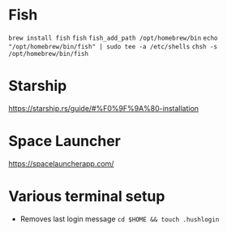 # Fish

`brew install fish`
`fish`
`fish_add_path /opt/homebrew/bin`
`echo "/opt/homebrew/bin/fish" | sudo tee -a /etc/shells`
`chsh -s /opt/homebrew/bin/fish`

# Starship

https://starship.rs/guide/#%F0%9F%9A%80-installation

# Space Launcher

https://spacelauncherapp.com/

# Various terminal setup

- Removes last login message `cd $HOME && touch .hushlogin`
